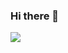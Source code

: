 ### Hi there 👋

<!--
**soKaradag/soKaradag** is a ✨ _special_ ✨ repository because its `README.md` (this file) appears on your GitHub profile.

Here are some ideas to get you started:

- 🔭 I’m currently working on ... Swift with SwiftUI
- 🌱 I’m currently learning ...
- 👯 I’m looking to collaborate on ...
- 🤔 I’m looking for help with ...
- 💬 Ask me about ...
- 📫 How to reach me: ... sok.karadag@gmail.com
- 😄 Pronouns: ...
- ⚡ Fun fact: ...
-->
<img src="https://github-readme-stats.vercel.app/api?username=soKaradag&&show_icons=true&title_color=ffffff&icon_color=bb2acf&text_color=daf7dc&bg_color=151515">
